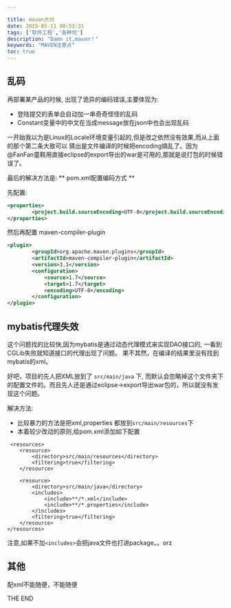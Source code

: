 ```yaml
---

title: maven大坑
date: 2015-05-11 00:53:31
tags: ['软件工程','各种坑']
description: "Damn it,maven！"
keywords: "MAVEN注意点"
toc: true
---
```



## 乱码

再部署某产品的时候, 出现了诡异的编码错误,主要体现为:

+ 登陆提交的表单会自动加一串奇奇怪怪的乱码
+ Constant变量中的中文在当成message放在json中也会出现乱码

一开始我以为是Linux的Locale环境变量引起的,但是改之依然没有效果,而从上面的那个第二条大致可以
猜出是文件编译的时候把encoding搞乱了。因为@FanFan童鞋用直接eclipse的export导出的war是可用的,那就是说打包的时候错误了。

最后的解决方法是: ** pom.xml配置编码方式 **

先配置:

```xml
<properties>
        <project.build.sourceEncoding>UTF-8</project.build.sourceEncoding>
</properties>
```

然后再配置 maven-compiler-plugin

```xml
<plugin>
        <groupId>org.apache.maven.plugins</groupId>
        <artifactId>maven-compiler-plugin</artifactId>
        <version>3.1</version>
        <configuration>
            <source>1.7</source>
            <target>1.7</target>
            <encoding>UTF-8</encoding>
        </configuration>
</plugin>
```

## mybatis代理失效

这个问题找的比较快,因为mybatis是通过动态代理模式来实现DAO接口的, 一看到CGLib失败就知道接口的代理出现了问题。
果不其然，在编译的结果里没有找到mybatis的xml。

好吧，项目的先人把XML放到了 `src/main/java` 下, 而默认会忽略掉这个文件夹下的配置文件的。而且先人还是通过eclipse->export导出war包的，所以就没有发现这个问题。

解决方法:
+ 比较暴力的方法是把xml,properties 都放到`src/main/resources`下
+ 本着较少改动的原则,给pom.xml添加如下配置

```
 <resources>
    <resource>
        <directory>src/main/resources</directory>
        <filtering>true</filtering>
    </resource>

    <resource>
        <directory>src/main/java</directory>
        <includes>
            <include>**/*.xml</include>
            <include>**/*.properties</include>
        </includes>
        <filtering>true</filtering>
    </resource>
</resources>
```

注意,如果不加`<includes>`会把java文件也打进package。。orz

## 其他
配xml不能随便，不能随便

THE END
